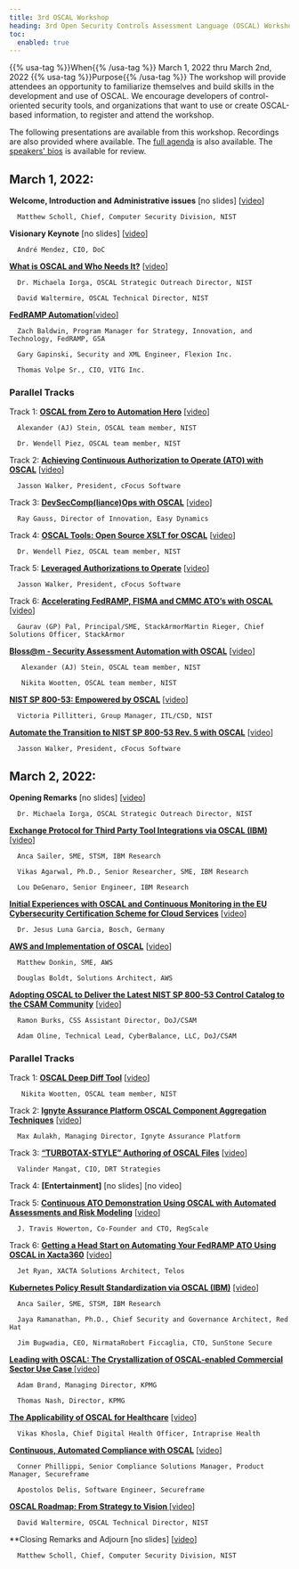 ```yaml
---
title: 3rd OSCAL Workshop
heading: 3rd Open Security Controls Assessment Language (OSCAL) Workshop
toc:
  enabled: true
---
```


{{% usa-tag %}}When{{% /usa-tag %}} March 1, 2022 thru March 2nd, 2022
{{% usa-tag %}}Purpose{{% /usa-tag %}} The workshop will provide attendees an opportunity to familiarize themselves and build skills in the  development and use of OSCAL. We encourage developers of control-oriented security tools, and organizations that want to use or create OSCAL-based information, to register and attend the workshop. 

The following presentations are available from this workshop. Recordings are also provided where available. The [full agenda](https://www.nist.gov/system/files/documents/2022/02/28/Open%20Security%20Controls%20Assessment%20Language_AGENDA_2022.03.01_final_1.pdf) is also available. The [speakers' bios](https://www.nist.gov/system/files/documents/2022/02/28/2022_OSCAL-Speaker-Bios_final.pdf) is available for review.

## March 1, 2022:

**Welcome, Introduction and Administrative issues** \[no slides\] \[[video](https://cdnapisec.kaltura.com/html5/html5lib/v2.90/mwEmbedFrame.php/p/684682/uiconf_id/33598632?wid=_684682&iframeembed=true&playerId=kaltura_player_1647535799&flashvars[playlistAPI.kpl0Id]=1_52kkk74m)\]

      Matthew Scholl, Chief, Computer Security Division, NIST

**Visionary Keynote** \[no slides\] \[[video](https://cdnapisec.kaltura.com/index.php/extwidget/preview/partner_id/684682/uiconf_id/33598632/entry_id/1_6h8swt6e/embed/dynamic#t=09:45)\]

      André Mendez, CIO, DoC

**[What is OSCAL and Who Needs It?](https://csrc.nist.gov/csrc/media/Events/2022/3rd-oscal-workshop/documents/1.2%20-%20Main%20-%20NIST_OSCAL-What_is_and_Who_needs_it.pdf)** \[[video](https://cdnapisec.kaltura.com/index.php/extwidget/preview/partner_id/684682/uiconf_id/33598632/entry_id/1_6h8swt6e/embed/dynamic#t=34:57)\]

      Dr. Michaela Iorga, OSCAL Strategic Outreach Director, NIST

      David Waltermire, OSCAL Technical Director, NIST

**[FedRAMP Automation](https://csrc.nist.gov/csrc/media/Events/2022/3rd-oscal-workshop/documents/1.3%20-%20Main%20-%20GSA_NIST%20OSCAL%20Briefing%202022.pdf)**\[[video](https://cdnapisec.kaltura.com/index.php/extwidget/preview/partner_id/684682/uiconf_id/33598632/entry_id/1_i2t4vnpj/embed/dynamic)\]

      Zach Baldwin, Program Manager for Strategy, Innovation, and Technology, FedRAMP, GSA

      Gary Gapinski, Security and XML Engineer, Flexion Inc. 

      Thomas Volpe Sr., CIO, VITG Inc.

### Parallel Tracks

Track 1: **[OSCAL from Zero to Automation Hero](https://csrc.nist.gov/csrc/media/Events/2022/3rd-oscal-workshop/documents/1.t1%20-%20Lunch%20-%20OSCAL_Zero_Automation_Hero_UPDATED.pdf)** \[[video](https://cdnapisec.kaltura.com/index.php/extwidget/preview/partner_id/684682/uiconf_id/33598632/entry_id/1_qinesxcp/embed/dynamic)\]

      Alexander (AJ) Stein, OSCAL team member, NIST 

      Dr. Wendell Piez, OSCAL team member, NIST

Track 2: **[Achieving Continuous Authorization to Operate (ATO) with OSCAL](https://csrc.nist.gov/csrc/media/Events/2022/3rd-oscal-workshop/documents/1.t2%20-%20Lunch%20-%20Achieving%20Continuous%20ATO%20with%20OSCAL.pdf)** \[[video](https://cdnapisec.kaltura.com/index.php/extwidget/preview/partner_id/684682/uiconf_id/33598632/entry_id/1_7hhd824e/embed/dynamic)\]

      Jasson Walker, President, cFocus Software

Track 3: **[DevSecComp(liance)Ops with OSCAL](https://csrc.nist.gov/csrc/media/Events/2022/3rd-oscal-workshop/documents/1.t3%20-%20Lunch%20-%20EasyDynamics_DevSecComp(liance)Ops%20with%20OSCAL%20(Submitted).pdf)** \[[video](https://cdnapisec.kaltura.com/index.php/extwidget/preview/partner_id/684682/uiconf_id/33598632/entry_id/1_5i7fcyj1/embed/dynamic)\]

      Ray Gauss, Director of Innovation, Easy Dynamics

Track 4: **[OSCAL Tools: Open Source XSLT for OSCAL](https://csrc.nist.gov/csrc/media/Events/2022/3rd-oscal-workshop/documents/1.t4%20-%20Lunch%20-%20Piez_workshop-March2022-slides-OSCALtools.pdf)** \[[video](https://cdnapisec.kaltura.com/index.php/extwidget/preview/partner_id/684682/uiconf_id/33598632/entry_id/1_rksrynl7/embed/dynamic)\]

      Dr. Wendell Piez, OSCAL team member, NIST

Track 5: **[Leveraged Authorizations to Operate](https://csrc.nist.gov/csrc/media/Events/2022/3rd-oscal-workshop/documents/1.t5%20-%20Lunch%20-%20Leveraged%20Authorizations%20to%20Operate.pdf)** \[[video](https://cdnapisec.kaltura.com/index.php/extwidget/preview/partner_id/684682/uiconf_id/33598632/entry_id/1_yz2utrks/embed/dynamic)\] 

      Jasson Walker, President, cFocus Software

Track 6: **[Accelerating FedRAMP, FISMA and CMMC ATO’s with OSCAL](https://csrc.nist.gov/csrc/media/Events/2022/3rd-oscal-workshop/documents/1.t6%20-%20Lunch%20-%20stackArmor%20-%20FASTTR%20on%20AWS%20-%20NIST%20OSCAL%20-%20March%202022.pdf)** \[[video](https://cdnapisec.kaltura.com/index.php/extwidget/preview/partner_id/684682/uiconf_id/33598632/entry_id/1_nncitwnk/embed/dynamic)\] 

      Gaurav (GP) Pal, Principal/SME, StackArmorMartin Rieger, Chief Solutions Officer, StackArmor

**[Bloss@m - Security Assessment Automation with OSCAL](https://csrc.nist.gov/csrc/media/Events/2022/3rd-oscal-workshop/documents/1.4%20-%20Main%20-%20BLOSSOM_Automated_DevSecOps_Slides_UPDATED.pdf)** \[[video](https://cdnapisec.kaltura.com/index.php/extwidget/preview/partner_id/684682/uiconf_id/33598632/entry_id/1_v1j262wj/embed/dynamic#t=01:12)\]

       Alexander (AJ) Stein, OSCAL team member, NIST

       Nikita Wootten, OSCAL team member, NIST

**[NIST SP 800-53: Empowered by OSCAL](https://csrc.nist.gov/csrc/media/Events/2022/3rd-oscal-workshop/documents/1.5%20-%20Main%20-%20SP800-53%20Empowered%20by%20OSCAL_28Feb2022.pdf)** \[[video](https://cdnapisec.kaltura.com/index.php/extwidget/preview/partner_id/684682/uiconf_id/33598632/entry_id/1_v1j262wj/embed/dynamic#t=28:41)\] 

      Victoria Pillitteri, Group Manager, ITL/CSD, NIST

**[Automate the Transition to NIST SP 800-53 Rev. 5 with OSCAL](https://csrc.nist.gov/csrc/media/Events/2022/3rd-oscal-workshop/documents/1.6%20-%20Main%20-%20JWalker-Automate%20Transition%20to%20NIST.SP.500-53rev5%20w%20OSCAL.pdf)** \[[video](https://cdnapisec.kaltura.com/index.php/extwidget/preview/partner_id/684682/uiconf_id/33598632/entry_id/1_m6ox9om9/embed/dynamic#t=00:45)\] 

      Jasson Walker, President, cFocus Software

 

## March 2, 2022:

**Opening Remarks** \[no slides\] \[[video](https://cdnapisec.kaltura.com/index.php/extwidget/preview/partner_id/684682/uiconf_id/33598632/entry_id/1_mnivm99p/embed/dynamic)\] 

      Dr. Michaela Iorga, OSCAL Strategic Outreach Director, NIST

**[Exchange Protocol for Third Party Tool Integrations via OSCAL (IBM)](https://csrc.nist.gov/csrc/media/Events/2022/3rd-oscal-workshop/documents/2.1%20-%20Main%20-%20IBM_SCCExchangeProtocol-NIST.pdf)** \[[video](https://cdnapisec.kaltura.com/index.php/extwidget/preview/partner_id/684682/uiconf_id/33598632/entry_id/1_mnivm99p/embed/dynamic#t=05:48)\]

      Anca Sailer, SME, STSM, IBM Research

      Vikas Agarwal, Ph.D., Senior Researcher, SME, IBM Research 

      Lou DeGenaro, Senior Engineer, IBM Research

**[Initial Experiences with OSCAL and Continuous Monitoring in the EU Cybersecurity Certification Scheme for Cloud Services](https://csrc.nist.gov/csrc/media/Events/2022/3rd-oscal-workshop/documents/2.2%20-%20Main%20-%20Bosch_MEDINA-OSCAL22_Final.pdf)** \[[video](https://cdnapisec.kaltura.com/index.php/extwidget/preview/partner_id/684682/uiconf_id/33598632/entry_id/1_mnivm99p/embed/dynamic#t=36:50)\]

      Dr. Jesus Luna Garcia, Bosch, Germany

**[AWS and Implementation of OSCAL](https://csrc.nist.gov/csrc/media/Events/2022/3rd-oscal-workshop/documents/2.3%20-%20Main%20-%20AWS%20OSCAL%20Workshop.pdf)** \[[video](https://cdnapisec.kaltura.com/index.php/extwidget/preview/partner_id/684682/uiconf_id/33598632/entry_id/1_c2gqy160/embed/dynamic#t=01:09)\]

      Matthew Donkin, SME, AWS

      Douglas Boldt, Solutions Architect, AWS

**[Adopting OSCAL to Deliver the Latest NIST SP 800-53 Control Catalog to the CSAM Community](https://csrc.nist.gov/csrc/media/Events/2022/3rd-oscal-workshop/documents/2.4%20-%20Main%20-%20DOJ%20Adopting%20OSCAL%20to%20Deliver%20Lastest%20NIST%20SP%20800-53%20Controls.pdf)** \[[video](https://cdnapisec.kaltura.com/index.php/extwidget/preview/partner_id/684682/uiconf_id/33598632/entry_id/1_c2gqy160/embed/dynamic#t=26:46)\]

      Ramon Burks, CSS Assistant Director, DoJ/CSAM

      Adam Oline, Technical Lead, CyberBalance, LLC, DoJ/CSAM

### Parallel Tracks

Track 1: **[OSCAL Deep Diff Tool](https://csrc.nist.gov/csrc/media/Events/2022/3rd-oscal-workshop/documents/2.t1%20-%20Lunch%20-%20Wootten_OSCAL-deep-diff%20Workshop%20Presentation.pdf)** \[[video](https://cdnapisec.kaltura.com/index.php/extwidget/preview/partner_id/684682/uiconf_id/33598632/entry_id/1_et380j7o/embed/dynamic)\]

       Nikita Wootten, OSCAL team member, NIST

Track 2: **[Ignyte Assurance Platform OSCAL Component Aggregation Techniques](https://csrc.nist.gov/csrc/media/Events/2022/3rd-oscal-workshop/documents/2.t2%20-%20Lunch%20-%20NIST_Ignyte_OSCALWorkshop_2022.pdf)** \[[video](https://cdnapisec.kaltura.com/index.php/extwidget/preview/partner_id/684682/uiconf_id/33598632/entry_id/1_gor9c800/embed/dynamic)\]

      Max Aulakh, Managing Director, Ignyte Assurance Platform

Track 3: **[“TURBOTAX-STYLE” Authoring of OSCAL Files](https://csrc.nist.gov/csrc/media/Events/2022/3rd-oscal-workshop/documents/2.t3%20-%20Lunch%20-%20DRTConfidence%20-%20OSCAL%20Workshop%202022.pdf)** \[[video](https://cdnapisec.kaltura.com/index.php/extwidget/preview/partner_id/684682/uiconf_id/33598632/entry_id/1_lrkka12d/embed/dynamic)\] 

      Valinder Mangat, CIO, DRT Strategies

Track 4:  **[Entertainment]** \[no slides\] \[no video\] 

Track 5: **[Continuous ATO Demonstration Using OSCAL with Automated Assessments and Risk Modeling](https://csrc.nist.gov/csrc/media/Events/2022/3rd-oscal-workshop/documents/2.t5%20-%20Lunch%20-%20RegScale%20-%20Continuous%20ATO%20with%20OSCAL%20rev0.pdf)** \[[video](https://cdnapisec.kaltura.com/index.php/extwidget/preview/partner_id/684682/uiconf_id/33598632/entry_id/1_78w6unqt/embed/dynamic)\]

      J. Travis Howerton, Co-Founder and CTO, RegScale

Track 6: **[Getting a Head Start on Automating Your FedRAMP ATO Using OSCAL in Xacta360](https://csrc.nist.gov/csrc/media/Events/2022/3rd-oscal-workshop/documents/2.t6%20-%20Lunch%20-%20Telos-XACTA360%20-%20OSCAL%20Workshop%202022.pdf)** \[[video](https://cdnapisec.kaltura.com/index.php/extwidget/preview/partner_id/684682/uiconf_id/33598632/entry_id/1_26xlaccq/embed/dynamic)\]

      Jet Ryan, XACTA Solutions Architect, Telos

**[Kubernetes Policy Result Standardization via OSCAL (IBM)](https://csrc.nist.gov/csrc/media/Events/2022/3rd-oscal-workshop/documents/2.5%20-%20Main%20-%20IBM_Oscal%20Workshop%20Kubernetes%20Policy%20Working%20Group.pdf)** \[[video](https://cdnapisec.kaltura.com/index.php/extwidget/preview/partner_id/684682/uiconf_id/33598632/entry_id/1_1te6eie7/embed/dynamic#t=01:33)\]

      Anca Sailer, SME, STSM, IBM Research

      Jaya Ramanathan, Ph.D., Chief Security and Governance Architect, Red Hat

      Jim Bugwadia, CEO, NirmataRobert Ficcaglia, CTO, SunStone Secure

**[Leading with OSCAL: The Crystallization of OSCAL-enabled Commercial Sector Use Case ](https://csrc.nist.gov/csrc/media/Events/2022/3rd-oscal-workshop/documents/2.6%20-%20Main%20-%20KPMG%20Presentation%20to%203rd%20OSCAL%20Workshop_updated.pdf)** \[[video](https://cdnapisec.kaltura.com/index.php/extwidget/preview/partner_id/684682/uiconf_id/33598632/entry_id/1_1te6eie7/embed/dynamic#t=30:12)\]

      Adam Brand, Managing Director, KPMG 

      Thomas Nash, Director, KPMG

**[The Applicability of OSCAL for Healthcare](https://csrc.nist.gov/csrc/media/Events/2022/3rd-oscal-workshop/documents/2.7%20-%20Main%20-%20Intraprise%20Health%20OSCAL%20Workshop%20-%20Applicability%20of%20OSCAL%20for%20Healthcare.pdf)** \[[video](https://cdnapisec.kaltura.com/index.php/extwidget/preview/partner_id/684682/uiconf_id/33598632/entry_id/1_1te6eie7/embed/dynamic#t=59:10)\]

      Vikas Khosla, Chief Digital Health Officer, Intraprise Health

**[Continuous, Automated Compliance with OSCAL](https://csrc.nist.gov/csrc/media/Events/2022/3rd-oscal-workshop/documents/2.8%20-%20Main%20-%20Secure%20Frame%20export_v3.pdf)** \[[video](https://cdnapisec.kaltura.com/index.php/extwidget/preview/partner_id/684682/uiconf_id/33598632/entry_id/1_sttjob70/embed/dynamic#t=00:55)\]

      Conner Phillippi, Senior Compliance Solutions Manager, Product Manager, Secureframe 

      Apostolos Delis, Software Engineer, Secureframe

**[OSCAL Roadmap: From Strategy to Vision ](https://csrc.nist.gov/csrc/media/Events/2022/3rd-oscal-workshop/documents/2.9%20-%20Main%20-%20Waltermire_OSCAL%20roadmap.pdf)** \[[video](https://cdnapisec.kaltura.com/index.php/extwidget/preview/partner_id/684682/uiconf_id/33598632/entry_id/1_sttjob70/embed/dynamic#t=29:10)\]

      David Waltermire, OSCAL Technical Director, NIST

**Closing Remarks and Adjourn \[no slides\] \[[video](https://cdnapisec.kaltura.com/index.php/extwidget/preview/partner_id/684682/uiconf_id/33598632/entry_id/1_sttjob70/embed/dynamic#t=50:02)\]

      Matthew Scholl, Chief, Computer Security Division, NIST

